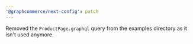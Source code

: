 ```yaml
---
'@graphcommerce/next-config': patch
---
```


Removed the `ProductPage.graphql` query from the examples directory as it isn't used anymore.
